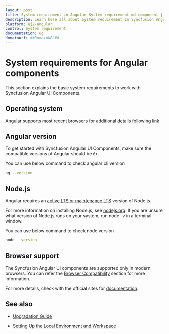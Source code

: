 ```yaml
---
layout: post
title: System requirement in Angular System requirement md component | Syncfusion
description: Learn here all about System requirement in Syncfusion Angular System requirement md component of Syncfusion Essential JS 2 and more.
platform: ej2-angular
control: System requirement 
documentation: ug
domainurl: ##DomainURL##
---
```


# System requirements for Angular components 

This section explains the basic system requirements to work with Syncfusion Angular UI Components.

## Operating system

Angular supports most recent browsers for additional details following [link](https://angular.io/guide/browser-support)

## Angular version

To get started with Syncfusion Angular UI Components, make sure the compatible versions of Angular should be `6+`.

You can use below command to check angular cli version

```bash
ng --version
```

## Node.js

Angular requires an [active LTS or maintenance LTS](https://nodejs.org/about/releases) version of Node.js.

For more information on installing Node.js, see [nodejs.org](https://nodejs.org/en/). If you are unsure what version of Node.js runs on your system, run node -v in a terminal window.

You can use below command to check node version

```bash
node --version
```

## Browser support

The Syncfusion Angular UI components are supported only in modern browsers. You can refer the [Browser Compatibility](./browser/) section for more information.

For more details, check with the official sites for [documentation](https://angular.io/guide/setup-local).

## See also

* [Upgradation Guide](https://ej2.syncfusion.com/angular/documentation/upgrade/upgrading-syncfusion/)

* [Setting Up the Local Environment and Workspace](https://angular.io/guide/setup-local#setting-up-the-local-environment-and-workspace)